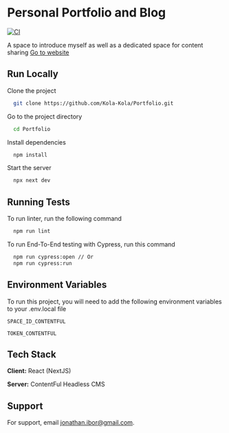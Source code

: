 
# Personal Portfolio and Blog

[![CI](https://github.com/Kola-Kola/Portfolio-Blog/actions/workflows/node.js.yml/badge.svg?branch=main)](https://github.com/Kola-Kola/Portfolio-Blog/actions/workflows/node.js.yml)

A space to introduce myself as well as a dedicated space for content sharing
[Go to website](https://jonathanibor.dev/)


## Run Locally

Clone the project

```bash
  git clone https://github.com/Kola-Kola/Portfolio.git
```

Go to the project directory

```bash
  cd Portfolio
```

Install dependencies

```bash
  npm install
```

Start the server

```bash
  npx next dev
```

## Running Tests

To run linter, run the following command

```bash
  npm run lint
```

To run End-To-End testing with Cypress, run this command

```bash
  npm run cypress:open // Or
  npm run cypress:run
```

## Environment Variables

To run this project, you will need to add the following environment variables to your .env.local file

`SPACE_ID_CONTENTFUL`

`TOKEN_CONTENTFUL`


## Tech Stack

**Client:** React (NextJS)

**Server:** ContentFul Headless CMS


## Support

For support, email jonathan.ibor@gmail.com.


